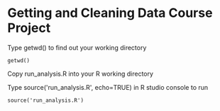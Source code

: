 Getting and Cleaning Data Course Project
=========
Type getwd() to find out your working directory
```{r}
getwd()
```

Copy run_analysis.R into your R working directory

Type source('run_analysis.R', echo=TRUE) in R studio console to run
```{r}
source('run_analysis.R')
```